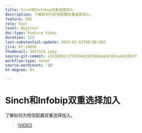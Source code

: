 ```yaml
---
title: Sinch和Infobip双重选择加入
description: 了解如何为短信配置双重选择加入。
feature: SMS
role: User
level: Beginner
doc-type: Feature Video
duration: 123
last-substantial-update: 2024-02-01T00:00:00Z
jira: KT-14850
thumbnail: 3427129.jpeg
source-git-commit: a1630802c3f0199e82dd18bba6dc581aa941091f
workflow-type: tm+mt
source-wordcount: '28'
ht-degree: 0%

---
```



# Sinch和Infobip双重选择加入

了解如何为短信配置双重选择加入。

>[!VIDEO](https://video.tv.adobe.com/v/3427129/?learn=on)

